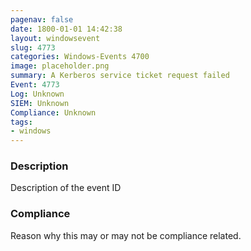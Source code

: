 ```yaml
---
pagenav: false
date: 1800-01-01 14:42:38
layout: windowsevent
slug: 4773
categories: Windows-Events 4700
image: placeholder.png
summary: A Kerberos service ticket request failed
Event: 4773
Log: Unknown
SIEM: Unknown
Compliance: Unknown
tags:
- windows
---
```


### Description

Description of the event ID

### Compliance

Reason why this may or may not be compliance related.
